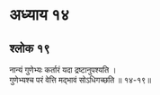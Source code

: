 # अध्याय १४

## श्लोक १९

नान्यं गुणेभ्यः कर्तारं यदा द्रष्टानुपश्यति ।<br>गुणेभ्यश्च परं वेत्ति मद्भावं सोऽधिगच्छति ॥ १४-१९॥<br><br>

